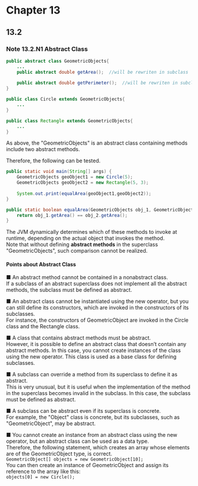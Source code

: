 # Chapter 13
## 13.2
### Note 13.2.N1 Abstract Class
```java
public abstract class GeometricObjects{
	...
	public abstract double getArea();  //will be rewriten in subclass
	
	public abstract double getPerimeter();  //will be rewriten in subclass
}

public class Circle extends GeometricObjects{
	...
}

public class Rectangle extends GeometricObjects{
	...
}
```
As above, the "GeometricObjects" is an abstract class containing methods include two abstract methods.  
  
Therefore, the following can be tested.  
```java
public static void main(String[] args) {
	GeometricObjects geoObject1 = new Circle(5);
	GeometricObjects geoObject2 = new Rectangle(5, 3);
	
	System.out.print(equalArea(geoObject1,geoObject2));
}

public static boolean equalArea(GeometricObjects obj_1, GeometricObjects obj_2) {
	return obj_1.getArea() == obj_2.getArea();
}
```
The JVM dynamically determines which of these methods to invoke at runtime, depending on the actual object that invokes the method.  
Note that without defining **abstract methods** in the superclass "GeometricObjects", such comparison cannot be realized.  
  
  
#### Points about Abstract Class  
■ An abstract method cannot be contained in a nonabstract class.  
  If a subclass of an abstract superclass does not implement all the abstract methods, the subclass must be defined as abstract.  
  
■ An abstract class cannot be instantiated using the new operator, but you can still define its constructors, which are invoked in the constructors of its subclasses.  
  For instance, the constructors of GeometricObject are invoked in the Circle class and the Rectangle class.  
  
■ A class that contains abstract methods must be abstract.  
  However, it is possible to define an abstract class that doesn’t contain any abstract methods. In this case, you cannot create instances of the class using the new operator. This class is used as a base class for defining subclasses.  
  
■ A subclass can override a method from its superclass to define it as abstract.  
  This is very unusual, but it is useful when the implementation of the method in the superclass becomes invalid in the subclass. In this case, the subclass must be defined as abstract.  
  
■ A subclass can be abstract even if its superclass is concrete.  
For example, the "Object" class is concrete, but its subclasses, such as "GeometricObject", may be abstract.  
  
■ You cannot create an instance from an abstract class using the new operator, but an abstract class can be used as a data type.  
  Therefore, the following statement, which creates an array whose elements are of the GeometricObject type, is correct.  
``
GeometricObject[] objects = new GeometricObject[10];
``  
You can then create an instance of GeometricObject and assign its reference to the array like this:  
``
objects[0] = new Circle();
``
